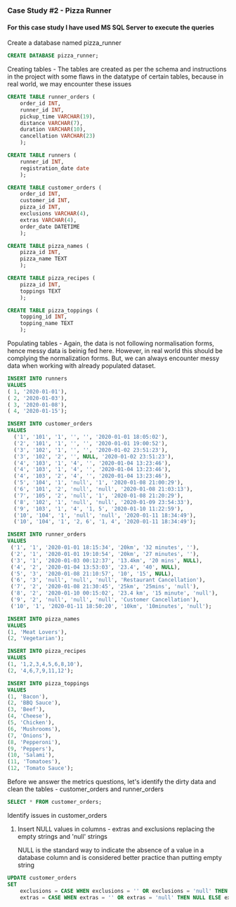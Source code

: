 ### Case Study #2 - Pizza Runner

#### For this case study I have used MS SQL Server to execute the queries 

Create a database named pizza_runner
```sql
CREATE DATABASE pizza_runner;
```

Creating tables - The tables are created as per the schema and instructions in the project with some flaws in the datatype of certain tables, because in real world, we may encounter these issues
```sql
CREATE TABLE runner_orders (
	order_id INT,
    runner_id INT,
    pickup_time VARCHAR(19),
    distance VARCHAR(7),
    duration VARCHAR(10),
    cancellation VARCHAR(23)
    );
```
```sql
CREATE TABLE runners (
	runner_id INT,
    registration_date date
    );
```
```sql
CREATE TABLE customer_orders (
	order_id INT,
    customer_id INT,
    pizza_id INT,
    exclusions VARCHAR(4),
    extras VARCHAR(4),
    order_date DATETIME
    );
```
```sql
CREATE TABLE pizza_names (
	pizza_id INT,
    pizza_name TEXT
    );
```
```sql
CREATE TABLE pizza_recipes (
	pizza_id INT,
    toppings TEXT
    );
```
```sql
CREATE TABLE pizza_toppings (
	topping_id INT,
    topping_name TEXT
    );
```
Populating tables - Again, the data is not following normalisation forms, hence messy data is beinig fed here. 
However, in real world this should be complying the normalization forms. But, we can always encounter messy data when working with already populated dataset.
```sql
INSERT INTO runners 
VALUES
( 1, '2020-01-01'),
( 2, '2020-01-03'),
( 3, '2020-01-08'),
( 4, '2020-01-15');
```
```sql
INSERT INTO customer_orders
VALUES 
  ('1', '101', '1', '', '', '2020-01-01 18:05:02'),
  ('2', '101', '1', '', '', '2020-01-01 19:00:52'),
  ('3', '102', '1', '', '', '2020-01-02 23:51:23'),
  ('3', '102', '2', '', NULL, '2020-01-02 23:51:23'),
  ('4', '103', '1', '4', '', '2020-01-04 13:23:46'),
  ('4', '103', '1', '4', '', '2020-01-04 13:23:46'),
  ('4', '103', '2', '4', '', '2020-01-04 13:23:46'),
  ('5', '104', '1', 'null', '1', '2020-01-08 21:00:29'),
  ('6', '101', '2', 'null', 'null', '2020-01-08 21:03:13'),
  ('7', '105', '2', 'null', '1', '2020-01-08 21:20:29'),
  ('8', '102', '1', 'null', 'null', '2020-01-09 23:54:33'),
  ('9', '103', '1', '4', '1, 5', '2020-01-10 11:22:59'),
  ('10', '104', '1', 'null', 'null', '2020-01-11 18:34:49'),
  ('10', '104', '1', '2, 6', '1, 4', '2020-01-11 18:34:49');
 ``` 
 ```sql
INSERT INTO runner_orders
VALUES
  ('1', '1', '2020-01-01 18:15:34', '20km', '32 minutes', ''),
  ('2', '1', '2020-01-01 19:10:54', '20km', '27 minutes', ''),
  ('3', '1', '2020-01-03 00:12:37', '13.4km', '20 mins', NULL),
  ('4', '2', '2020-01-04 13:53:03', '23.4', '40', NULL),
  ('5', '3', '2020-01-08 21:10:57', '10', '15', NULL),
  ('6', '3', 'null', 'null', 'null', 'Restaurant Cancellation'),
  ('7', '2', '2020-01-08 21:30:45', '25km', '25mins', 'null'),
  ('8', '2', '2020-01-10 00:15:02', '23.4 km', '15 minute', 'null'),
  ('9', '2', 'null', 'null', 'null', 'Customer Cancellation'),
  ('10', '1', '2020-01-11 18:50:20', '10km', '10minutes', 'null');
```
```sql
INSERT INTO pizza_names
VALUES
(1, 'Meat Lovers'),
(2, 'Vegetarian');
```
```sql
INSERT INTO pizza_recipes
VALUES
(1, '1,2,3,4,5,6,8,10'),
(2, '4,6,7,9,11,12');
```
```sql
INSERT INTO pizza_toppings
VALUES
(1, 'Bacon'),
(2, 'BBQ Sauce'),
(3, 'Beef'),
(4, 'Cheese'),
(5, 'Chicken'),
(6, 'Mushrooms'),
(7, 'Onions'),
(8, 'Pepperoni'),
(9, 'Peppers'),
(10, 'Salami'),
(11, 'Tomatoes'),
(12, 'Tomato Sauce');
```
Before we answer the metrics questions, let's identify the dirty data and clean the tables - customer_orders and runner_orders

```sql
SELECT * FROM customer_orders;
```


Identify issues in customer_orders

1. Insert NULL values in columns - extras and exclusions replacing the empty strings and 'null' strings
  
   NULL is the standard way to indicate the absence of a value in a database column and is considered better practice than putting empty string
```sql
UPDATE customer_orders
SET 	
	exclusions = CASE WHEN exclusions = '' OR exclusions = 'null' THEN NULL ELSE exclusions END,
    extras = CASE WHEN extras = '' OR extras = 'null' THEN NULL ELSE extras END;
```

